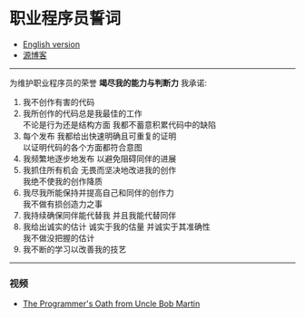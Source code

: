 # 职业程序员誓词

- [English version](README.md)
- [源博客](https://blog.cleancoder.com/uncle-bob/2015/11/18/TheProgrammersOath.html)

------

为维护职业程序员的荣誉 **竭尽我的能力与判断力** 我承诺:

1. 我不创作有害的代码
2. 我所创作的代码总是我最佳的工作  
   不论是行为还是结构方面 我都不蓄意积累代码中的缺陷
3. 每个发布 我都给出快速明确且可重复的证明  
   以证明代码的各个方面都符合意图
4. 我频繁地逐步地发布 以避免阻碍同伴的进展
5. 我抓住所有机会 无畏而坚决地改进我的创作  
   我绝不使我的创作降质
6. 我尽我所能保持并提高自己和同伴的创作力  
   我不做有损创造力之事
7. 我持续确保同伴能代替我 并且我能代替同伴
8. 我给出诚实的估计 诚实于我的估量 并诚实于其准确性  
   我不做没把握的估计
9. 我不断的学习以改善我的技艺

------

### 视频

- [The Programmer's Oath from Uncle Bob Martin](https://www.youtube.com/watch?v=2xSjD8PXjFg&list=PLWKjhJtqVAbn5emQ3RRG8gEBqkhf_5vxD)
